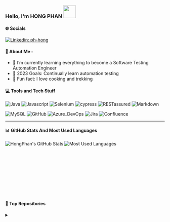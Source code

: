 ### Hello, I'm HONG PHAN <img src="https://media.giphy.com/media/j5oMK60WVe1w9YaaOa/source.gif" width="40"></h2>
<img align='right' width="200">


#### 🌐 Socials
[![Linkedin: ph-hong](https://img.shields.io/badge/HongPhan-0077B5?style=flat&logo=linkedin&logoColor=white&link=linkedin.com/in/ph-hong/)](https://www.linkedin.com/in/ph-hong/)


 #### 🍁 About Me :
- 🌱 I’m currently learning everything to become a Software Testing Automation Engineer
- 🎯 2023 Goals: Continually learn automation testing
- 🌟 Fun fact: I love cooking and trekking


#### 💻 Tools and Tech Stuff
![Java](https://img.shields.io/badge/Java-ED8B00?style=flat&logo=openjdk&logoColor=white)
![Javascript](https://img.shields.io/badge/JavaScript-F7DF1E?style=flat&logo=javascript&logoColor=black)
![Selenium](https://img.shields.io/badge/-selenium-%43B02A?style=flat&logo=selenium&logoColor=white)
![cypress](https://img.shields.io/badge/-cypress-%23E5E5E5?style=flat&logo=cypress&logoColor=058a5e)
![RESTassured](https://img.shields.io/badge/-REST_assured-2EC866?style=flat)
![Markdown](https://img.shields.io/badge/markdown-%23000000.svg?style=flat&logo=markdown&logoColor=white)

![MySQL](https://img.shields.io/badge/mysql-%2300f.svg?style=flat&logo=mysql&logoColor=white) 
![GitHub](https://img.shields.io/badge/GitHub-100000?style=flat&logo=github&logoColor=white) 
![Azure_DevOps](https://img.shields.io/badge/Azure_DevOps-0078D7?style=flat&logo=azure-devops&logoColor=white) 
![Jira](https://img.shields.io/badge/jira-%230A0FFF.svg?style=flat&logo=jira&logoColor=white) 
![Confluence](https://img.shields.io/badge/confluence-%23172BF4.svg?style=flat&logo=confluence&logoColor=white)

---

#### 📊 GitHub Stats And Most Used Languages

<a href="https://github.com/ph-hong"><img align="left" alt="HongPhan's GitHub Stats" src="https://github-readme-stats.vercel.app/api?username=ph-hong&show_icons=true&theme=dracula" /></a>  <a href="https://github.com/ph-hong"><img align="left" alt="Most Used Languages" src="https://github-readme-stats.vercel.app/api/top-langs/?username=ph-hong&show_icons=true&theme=dracula" /></a> 

<br />
<br />
<br />
<br />
<br />
<br />
<br />
<br />
<br />
<br />

#### 🔗 Top Repositories
<details>
  <summary></summary>

<a href="https://github.com/ph-hong/hybrid-fw-nopcommerce">
  <img align="center" src="https://github-readme-stats.vercel.app/api/pin/?username=ph-hong&repo=hybrid-fw-nopcommerce&theme=dracula" />
</a>
<a href="https://github.com/ph-hong/gui-framework-cypress">
  <img align="center" src="https://github-readme-stats.vercel.app/api/pin/?username=ph-hong&repo=gui-framework-cypress&theme=dracula" />
</a>
</details>
